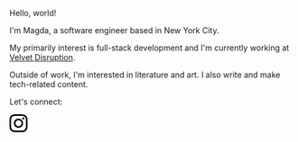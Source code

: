 Hello, world! 

I'm Magda, a software engineer based in New York City.

My primarily interest is full-stack development and I'm currently working at [Velvet Disruption](https://velvetdisruption.com).

Outside of work, I'm interested in literature and art. I also write and make tech-related content.

Let's connect:

[![Instagram](https://github.com/magdhamilt/magdhamilt/blob/master/images/instagram.svg)](https://www.instagram.com/mhamilton.py/)
